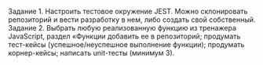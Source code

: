 Задание 1. Настроить тестовое окружение JEST. Можно склонировать репозиторий и вести разработку в нем, либо создать свой собственный. Задание 2. Выбрать любую реализованную функцию из тренажера JavaScript, раздел «Функции добавить ее в репозиторий; продумать тест-кейсы (успешное/неуспешное выполнение функции); продумать корнер-кейсы; написать unit-тесты (минимум 3).

